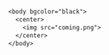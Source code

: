 <html>
  <head>
   
    <body bgcolor="black">
      <center>
        <img src="coming.png">
      </center>
    </body>
  </head>
  </html>
